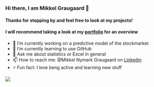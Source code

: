 ### Hi there, I am Mikkel Graugaard 👋
#### Thanks for stopping by and feel free to look at my projects!
#### I will recommend taking a look at my [portfolio](https://mikkelgraugaard.github.io/Portfolio/) for an overview

- 🔭 I’m currently working on a predictive model of the stockmarket 
- 🌱 I’m currently learning to use GitHub
- 💬 Ask me about statistics or Excel in general
- 📫 How to reach me: @Mikkel Nymark Graugaard on [Linkedin](https://www.linkedin.com/in/mikkel-nymark-graugaard-b50aa3127/) 
- ⚡ Fun fact: I love beng active and learning new stuff

<img src="https://github-readme-stats.vercel.app/api?username=MikkelGraugaard&&show_icons=true&title_color=ffffff&icon_color=bb2acf&text_color=daf7dc&bg_color=191919">
